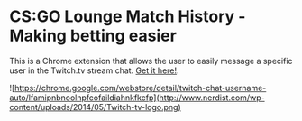 CS:GO Lounge Match History - Making betting easier
=====================================

This is a Chrome extension that allows the user to easily message a specific user in the Twitch.tv stream chat. [Get it here!](https://). 

![https://chrome.google.com/webstore/detail/twitch-chat-username-auto/lfamipnbnoolnpfcofaildiahnkfkcfp](http://www.nerdist.com/wp-content/uploads/2014/05/Twitch-tv-logo.png)
